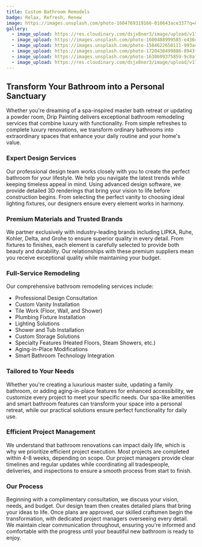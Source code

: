 ```yaml
---
title: Custom Bathroom Remodels
badge: Relax, Refresh, Renew
image: https://images.unsplash.com/photo-1604769319166-010643ace337?q=80&w=2071&auto=format&fit=crop&ixlib=rb-4.0.3&ixid=M3wxMjA3fDB8MHxwaG90by1wYWdlfHx8fGVufDB8fHx8fA%3D%3D
gallery:
  - image_upload: https://res.cloudinary.com/dsjx8ner3/image/upload/v1742407738/bathrooms_rbmspi.webp
  - image_upload: https://images.unsplash.com/photo-1600488999585-e4364713b90a?q=80&w=1974&auto=format&fit=crop&ixlib=rb-4.0.3&ixid=M3wxMjA3fDB8MHxwaG90by1wYWdlfHx8fGVufDB8fHx8fA%3D%3D
  - image_upload: https://images.unsplash.com/photo-1584622650111-993a426fbf0a?q=80&w=2070&auto=format&fit=crop&ixlib=rb-4.0.3&ixid=M3wxMjA3fDB8MHxwaG90by1wYWdlfHx8fGVufDB8fHx8fA%3D%3D
  - image_upload: https://images.unsplash.com/photo-1720430499886-8943f89990e1?q=80&w=2070&auto=format&fit=crop&ixlib=rb-4.0.3&ixid=M3wxMjA3fDB8MHxwaG90by1wYWdlfHx8fGVufDB8fHx8fA%3D%3D
  - image_upload: https://images.unsplash.com/photo-1630699375859-9c8afffc3295?q=80&w=2070&auto=format&fit=crop&ixlib=rb-4.0.3&ixid=M3wxMjA3fDB8MHxwaG90by1wYWdlfHx8fGVufDB8fHx8fA%3D%3D
  - image_upload: https://res.cloudinary.com/dsjx8ner3/image/upload/v1733974970/bathroom_pet3cs.webp
---
```

## Transform Your Bathroom into a Personal Sanctuary 

Whether you're dreaming of a spa-inspired master bath retreat or updating a powder room, Drip Painting delivers exceptional bathroom remodeling services that combine luxury with functionality. From simple refreshes to complete luxury renovations, we transform ordinary bathrooms into extraordinary spaces that enhance your daily routine and your home's value. 

### Expert Design Services 

Our professional design team works closely with you to create the perfect bathroom for your lifestyle. We help you navigate the latest trends while keeping timeless appeal in mind. Using advanced design software, we provide detailed 3D renderings that bring your vision to life before construction begins. From selecting the perfect vanity to choosing ideal lighting fixtures, our designers ensure every element works in harmony. 

### Premium Materials and Trusted Brands 

We partner exclusively with industry-leading brands including LIPKA, Ruhe, Kohler, Delta, and Grohe to ensure superior quality in every detail. From fixtures to finishes, each element is carefully selected to provide both beauty and durability. Our relationships with these premium suppliers mean you receive exceptional quality while maintaining your budget. 

### Full-Service Remodeling

Our comprehensive bathroom remodeling services include: 

* Professional Design Consultation 
* Custom Vanity Installation 
* Tile Work (Floor, Wall, and Shower) 
* Plumbing Fixture Installation 
* Lighting Solutions 
* Shower and Tub Installation 
* Custom Storage Solutions 
* Specialty Features (Heated Floors, Steam Showers, etc.) 
* Aging-in-Place Modifications 
* Smart Bathroom Technology Integration 

### Tailored to Your Needs 

Whether you're creating a luxurious master suite, updating a family bathroom, or adding aging-in-place features for enhanced accessibility, we customize every project to meet your specific needs. Our spa-like amenities and smart bathroom features can transform your space into a personal retreat, while our practical solutions ensure perfect functionality for daily use. 

### Efficient Project Management 

We understand that bathroom renovations can impact daily life, which is why we prioritize efficient project execution. Most projects are completed within 4-8 weeks, depending on scope. Our project managers provide clear timelines and regular updates while coordinating all tradespeople, deliveries, and inspections to ensure a smooth process from start to finish. 

### Our Process 

Beginning with a complimentary consultation, we discuss your vision, needs, and budget. Our design team then creates detailed plans that bring your ideas to life. Once plans are approved, our skilled craftsmen begin the transformation, with dedicated project managers overseeing every detail. We maintain clear communication throughout, ensuring you're informed and comfortable with the progress until your beautiful new bathroom is ready to enjoy.
